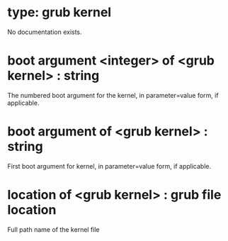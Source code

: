 # type: grub kernel

No documentation exists.

# boot argument &lt;integer&gt; of &lt;grub kernel&gt; : string

The numbered boot argument for the kernel, in parameter=value form, if applicable.

# boot argument of &lt;grub kernel&gt; : string

First boot argument for kernel, in parameter=value form, if applicable.

# location of &lt;grub kernel&gt; : grub file location

Full path name of the kernel file
